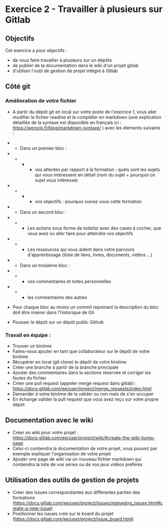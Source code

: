 # Exercice 2 - Travailler à plusieurs sur Gitlab

## Objectifs
Cet exercice a pour objectifs : 
* de vous faire travailler à plusieurs sur un dépôts
* de publier de la documentation dans le wiki d'un projet gitlab
* d'utiliser l'outil de gestion de projet intégré à Gitlab

## Côté git

### Amélioration de votre fichier

* A partir du  dépôt git en local sur votre poste de l'exercice 1, vous aller modifier le fichier readme et le compléter en markdown (une explication détaillée de la syntaxe est disponible en français ici : https://wprock.fr/blog/markdown-syntaxe/ ) 
avec les éléments suivants : 
* * Dans un premier bloc : 
* * * * vos attentes par rapport à la formation : quels sont les sujets qui vous intéressent en détail (nom du sujet + pourquoi ce sujet vous intéresse)
* * * * vos objectifs : pourquoi suivez vous cette formation 
* * Dans un second bloc : 
* * * Les actions sous forme de todolist avec des cases à cocher, que vous avez ou aller faire pour atteindre vos objectifs 
* * * Les ressources qui vous aident dans votre parcours d'apprentissage (liiste de liens, livres, documents, vidéos ...)
* * Dans un troisième bloc : 
* * * vos commentaires et notes personnelles
* * * les commentaires des autres

* Pour chaque bloc au moins un commit reprenant la description du bloc doit être insérer dans l'historique de Git
* Pousser le dépôt sur un dépôt public Github

### Travail en équipe :

* Trouver un binôme
* Faites-vous ajouter en tant que collaborateur sur le depôt de votre binôme
* Récupérer en local (git clone) le dépôt de votre binôme
* Créer une branche à partir de la branche principale
* Ajouter des commentaires dans la sections réservée et corriger les fautes du fichier
* Créer une pull request (appeler merge request dans gitlab) : https://docs.gitlab.com/ee/user/project/merge_requests/index.html
* Demander à votre binôme de la valider ou non mais de s'en occuper
* En échange valider la pull request que vous avez reçu sur votre propre dépôt

## Documentation avec le wiki

* Créer un wiki pour votre projet : https://docs.gitlab.com/ee/user/project/wiki/#create-the-wiki-home-page
* Celui-ci contiendra la documentation de votre projet, vous pouvez par exemple expliquer l'organisation de votre projet
* Ajouter une page de wiki via un nouveau fichier markdown qui contiendra la liste de vos séries ou de vos jeux vidéos préférés


## Utilisation des outils de gestion de projets

* Créer des issues correspondantes aux différentes parties des formations (https://docs.gitlab.com/ee/user/project/issues/managing_issues.html#create-a-new-issue)
* Positionner les issues créé sur le board du projet (https://docs.gitlab.com/ee/user/project/issue_board.html)
